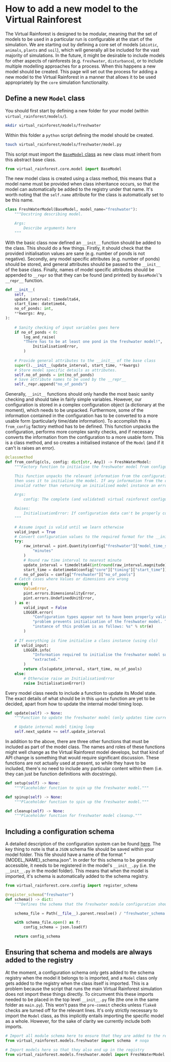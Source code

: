 # How to add a new model to the Virtual Rainforest

The Virtual Rainforest is designed to be modular, meaning that the set of models to be
used in a particular run is configurable at the start of the simulation. We are starting
out by defining a core set of models (`abiotic`, `animals`, `plants` and `soil`), which
will generally all be included for the vast majority of simulations. In the future, it
might be desirable to include models for other aspects of rainforests (e.g.
`freshwater`, `disturbance`), or to include multiple modelling approaches for a process.
When this happens a new model should be created. This page will set out the process for
adding a new model to the Virtual Rainforest in a manner that allows it to be used
appropriately by the `core` simulation functionality.

## Define a new `Model` class

You should first start by defining a new folder for your model (within
`virtual_rainforest/models/`).

```bash
mkdir virtual_rainforest/models/freshwater
```

Within this folder a `python` script defining the model should be created.

```bash
touch virtual_rainforest/models/freshwater/model.py
```

This script must import the [`BaseModel` class](../api/core/model.md) as new class must
inherit from this abstract base class.

```python
from virtual_rainforest.core.model import BaseModel
```

The new model class is created using a class method, this means that a model name must
be provided when class inheritance occurs, so that the model can automatically be added
to the registry under that name. It's worth noting that the `self.name` attribute for
the class is automatically set to be this name.

```python
class FreshWaterModel(BaseModel, model_name="freshwater"):
    """Docstring describing model.

    Args:
        Describe arguments here
    """
```

With the basic class now defined an `__init__` function should be added to the class.
This should do a few things. Firstly, it should check that the provided initialisation
values are sane (e.g. number of ponds is not negative). Secondly, any model specific
attributes (e.g. number of ponds) should be stored, and general attributes should be
passed to the `__init__` of the base class. Finally, names of model specific attributes
should be appended to `__repr` so that they can be found (and printed) by `BaseModel`'s
`__repr__` function.

```python
def __init__(
    self,
    update_interval: timedelta64,
    start_time: datetime64,
    no_of_ponds: int,
    **kwargs: Any,
):
        
    # Sanity checking of input variables goes here
    if no_of_ponds < 0:
        log_and_raise(
        "There has to be at least one pond in the freshwater model!",
            InitialisationError,
        )
        
    # Provide general attributes to the __init__ of the base class
    super().__init__(update_interval, start_time, **kwargs)
    # Store model specific details as attributes.
    self.no_of_ponds = int(no_of_ponds)
    # Save attribute names to be used by the __repr__
    self._repr.append("no_of_ponds")
```

Generally, `__init__` functions should only handle the most basic sanity checking and
should take in fairly simple variables. However, our configuration is stored in a
complex configuration object (a dictionary at the moment), which needs to be unpacked.
Furthermore, some of the information contained in the configuration has to be converted
to a more usable form (particularly time/date information). To accomplish this a
`from_config` factory method has to be defined. This function unpacks the configuration,
performs more complex sanity checks, and if necessary converts the information from the
configuration to a more usable form. This is a class method, and so creates a
initialised instance of the `Model` (and if it can't is raises an error).

```python
@classmethod
def from_config(cls, config: dict[str, Any]) -> FreshWaterModel:
    """Factory function to initialise the freshwater model from configuration.

    This function unpacks the relevant information from the configuration file, and
    then uses it to initialise the model. If any information from the config is
    invalid rather than returning an initialised model instance an error is raised.

    Args:
        config: The complete (and validated) virtual rainforest configuration.

    Raises:
        InitialisationError: If configuration data can't be properly converted
    """

    # Assume input is valid until we learn otherwise
    valid_input = True
    # Convert configuration values to the required format for the __init__
    try:
        raw_interval = pint.Quantity(config["freshwater"]["model_time_step"]).to(
            "minutes"
        )
        # Round raw time interval to nearest minute
        update_interval = timedelta64(int(round(raw_interval.magnitude)), "m")
        start_time = datetime64(config["core"]["timing"]["start_time"])
        no_of_pools = config["freshwater"]["no_of_pools"]
    # Catch cases where Values or dimensions are wrong
    except (
        ValueError,
        pint.errors.DimensionalityError,
        pint.errors.UndefinedUnitError,
    ) as e:
        valid_input = False
        LOGGER.error(
            "Configuration types appear not to have been properly validated. This "
            "problem prevents initialisation of the freshwater model. The first "
            "instance of this problem is as follows: %s" % str(e)
        )
    
    # If everything is fine initialise a class instance (using cls)
    if valid_input:
        LOGGER.info(
            "Information required to initialise the freshwater model successfully "
            "extracted."
        )
        return cls(update_interval, start_time, no_of_pools)
    else:
        # Otherwise raise an InitialisationError
        raise InitialisationError()
```

Every model class needs to include a function to update its Model state. The exact
details of what should be in this `update` function are yet to be decided, apart from
how to update the internal model timing loop.

```python
def update(self) -> None:
    """Function to update the freshwater model (only updates time currently)."""

    # Update internal model timing loop
    self.next_update += self.update_interval
```

In addition to the above, there are three other functions that must be included as part
of the model class. The names and roles of these functions might well change as the
Virtual Rainforest model develops, but that kind of API change is something that would
require significant discussion. These functions are not actually used at present, so
while they have to be included, there's no need to include any particular content within
them (i.e. they can just be function definitions with docstrings).

```python
def setup(self) -> None:
    """Placeholder function to spin up the freshwater model."""

def spinup(self) -> None:
    """Placeholder function to spin up the freshwater model."""

def cleanup(self) -> None:
    """Placeholder function for freshwater model cleanup."""
```

## Including a configuration schema

A detailed description of the configuration system can be found
[here](../virtual_rainforest/core/config.md). The key thing to note is that a `JSON`
schema file should be saved within your model folder. This file should have a name of
the format "{MODEL_NAME}_schema.json". In order for this schema to be generally
accessible, it needs to be registered in the model's `__init__.py` (i.e. the
`__init__.py` in the model folder). This means that when the model is imported, it's
schema is automatically added to the schema registry.

```python
from virtual_rainforest.core.config import register_schema

@register_schema("freshwater")
def schema() -> dict:
    """Defines the schema that the freshwater module configuration should conform to."""

    schema_file = Path(__file__).parent.resolve() / "freshwater_schema.json"

    with schema_file.open() as f:
        config_schema = json.load(f)

    return config_schema
```

## Ensuring that schema and models are always added to the registry

At the moment, a configuration schema only gets added to the schema registry when the
model it belongs to is imported, and a `Model` class only gets added to the registry
when the class itself is imported. This is a problem because the script that runs the
main Virtual Rainforest simulation does not import these things directly. To circumvent
this these imports needed to be placed in the top level `__init__.py` file (the one in
the same folder as `main.py`). This won't pass the `pre-commit` checks unless `flake8`
checks are turned off for the relevant lines. It's only strictly necessary to import the
`Model` class, as this implicitly entails importing the specific model as a whole.
However, for the sake of clarity we currently include both imports.

```python
# Import all module schema here to ensure that they are added to the registry
from virtual_rainforest.models.freshwater import schema  # noqa

# Import models here so that they also end up in the registry
from virtual_rainforest.models.freshwater.model import FreshWaterModel  # noqa
```
